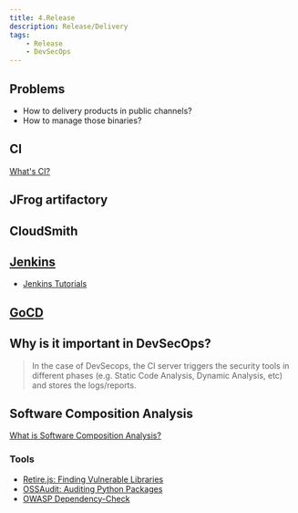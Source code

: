 ```yaml
---
title: 4.Release
description: Release/Delivery
tags:
    - Release
    - DevSecOps
---
```


## Problems

- How to delivery products in public channels?
- How to manage those binaries?

## CI

[What's CI?](https://www.edureka.co/blog/continuous-integration/)

## JFrog artifactory

## CloudSmith

## [Jenkins](https://www.jenkins.io/)

- [Jenkins Tutorials](https://www.tutorialspoint.com/jenkins/index.htm)

## [GoCD](https://www.gocd.org/)

## Why is it important in DevSecOps? 

> In the case of DevSecops, the CI  server triggers the security tools in different phases (e.g. Static Code Analysis, Dynamic Analysis, etc) and stores the logs/reports.  

## Software Composition Analysis

[What is Software Composition Analysis?](https://resources.whitesourcesoftware.com/blog-whitesource/sca-software-composition-analysis)

### Tools
- [Retire.js: Finding Vulnerable Libraries](https://retirejs.github.io/retire.js/)
- [OSSAudit: Auditing Python Packages](https://github.com/illikainen/ossaudit)
- [OWASP Dependency-Check](https://github.com/jeremylong/DependencyCheck)